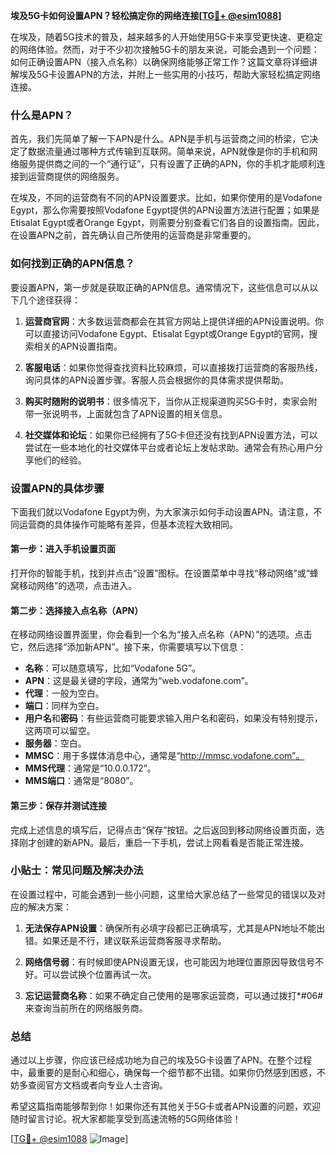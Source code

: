 **埃及5G卡如何设置APN？轻松搞定你的网络连接[[TG💪+ @esim1088](https://t.me/s/esim1088)]**

在埃及，随着5G技术的普及，越来越多的人开始使用5G卡来享受更快速、更稳定的网络体验。然而，对于不少初次接触5G卡的朋友来说，可能会遇到一个问题：如何正确设置APN（接入点名称）以确保网络能够正常工作？这篇文章将详细讲解埃及5G卡设置APN的方法，并附上一些实用的小技巧，帮助大家轻松搞定网络连接。

### 什么是APN？

首先，我们先简单了解一下APN是什么。APN是手机与运营商之间的桥梁，它决定了数据流量通过哪种方式传输到互联网。简单来说，APN就像是你的手机和网络服务提供商之间的一个“通行证”，只有设置了正确的APN，你的手机才能顺利连接到运营商提供的网络服务。

在埃及，不同的运营商有不同的APN设置要求。比如，如果你使用的是Vodafone Egypt，那么你需要按照Vodafone Egypt提供的APN设置方法进行配置；如果是Etisalat Egypt或者Orange Egypt，则需要分别查看它们各自的设置指南。因此，在设置APN之前，首先确认自己所使用的运营商是非常重要的。

### 如何找到正确的APN信息？

要设置APN，第一步就是获取正确的APN信息。通常情况下，这些信息可以从以下几个途径获得：

1. **运营商官网**：大多数运营商都会在其官方网站上提供详细的APN设置说明。你可以直接访问Vodafone Egypt、Etisalat Egypt或Orange Egypt的官网，搜索相关的APN设置指南。
   
2. **客服电话**：如果你觉得查找资料比较麻烦，可以直接拨打运营商的客服热线，询问具体的APN设置步骤。客服人员会根据你的具体需求提供帮助。

3. **购买时随附的说明书**：很多情况下，当你从正规渠道购买5G卡时，卖家会附带一张说明书，上面就包含了APN设置的相关信息。

4. **社交媒体和论坛**：如果你已经拥有了5G卡但还没有找到APN设置方法，可以尝试在一些本地化的社交媒体平台或者论坛上发帖求助。通常会有热心用户分享他们的经验。

### 设置APN的具体步骤

下面我们就以Vodafone Egypt为例，为大家演示如何手动设置APN。请注意，不同运营商的具体操作可能略有差异，但基本流程大致相同。

#### 第一步：进入手机设置页面
打开你的智能手机，找到并点击“设置”图标。在设置菜单中寻找“移动网络”或“蜂窝移动网络”的选项，点击进入。

#### 第二步：选择接入点名称（APN）
在移动网络设置界面里，你会看到一个名为“接入点名称（APN）”的选项。点击它，然后选择“添加新APN”。接下来，你需要填写以下信息：

- **名称**：可以随意填写，比如“Vodafone 5G”。
- **APN**：这是最关键的字段，通常为“web.vodafone.com”。
- **代理**：一般为空白。
- **端口**：同样为空白。
- **用户名**和**密码**：有些运营商可能要求输入用户名和密码，如果没有特别提示，这两项可以留空。
- **服务器**：空白。
- **MMSC**：用于多媒体消息中心，通常是“http://mmsc.vodafone.com”。
- **MMS代理**：通常是“10.0.0.172”。
- **MMS端口**：通常是“8080”。

#### 第三步：保存并测试连接
完成上述信息的填写后，记得点击“保存”按钮。之后返回到移动网络设置页面，选择刚才创建的新APN。最后，重启一下手机，尝试上网看看是否能正常连接。

### 小贴士：常见问题及解决办法

在设置过程中，可能会遇到一些小问题，这里给大家总结了一些常见的错误以及对应的解决方案：

1. **无法保存APN设置**：确保所有必填字段都已正确填写，尤其是APN地址不能出错。如果还是不行，建议联系运营商客服寻求帮助。

2. **网络信号弱**：有时候即使APN设置无误，也可能因为地理位置原因导致信号不好。可以尝试换个位置再试一次。

3. **忘记运营商名称**：如果不确定自己使用的是哪家运营商，可以通过拨打*#06#来查询当前所在的网络服务商。

### 总结

通过以上步骤，你应该已经成功地为自己的埃及5G卡设置了APN。在整个过程中，最重要的是耐心和细心，确保每一个细节都不出错。如果你仍然感到困惑，不妨多查阅官方文档或者向专业人士咨询。

希望这篇指南能够帮到你！如果你还有其他关于5G卡或者APN设置的问题，欢迎随时留言讨论。祝大家都能享受到高速流畅的5G网络体验！

[[TG💪+ @esim1088](https://t.me/s/esim1088) ![Image](https://i.postimg.cc/4NQfJmqS/Snipaste-2025-05-13-00-14-12.png)]